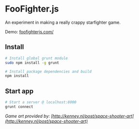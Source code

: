 # FooFighter.js

An experiment in making a really crappy starfighter game.

Demo: [foofighterjs.com/](http://foofighterjs.com/)

## Install

```bash
# Install global grunt module
sudo npm install -g grunt

# Install package dependencies and build
npm install
```

## Start app

```bash
# Start a server @ localhost:8000
grunt connect
```


*Game art provided by: [http://kenney.nl/post/space-shooter-art](http://kenney.nl/post/space-shooter-art)*
